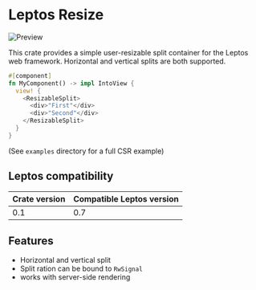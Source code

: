 # Leptos Resize

![Preview](https://github.com/zortax/leptos-resize/blob/main/preview.gif?raw=true)

This crate provides a simple user-resizable split container for the Leptos web
framework. Horizontal and vertical splits are both supported.

```rust
#[component]
fn MyComponent() -> impl IntoView {
  view! {
    <ResizableSplit>
      <div>"First"</div>
      <div>"Second"</div>
    </ResizableSplit>
  }
}
```
(See `examples` directory for a full CSR example)

## Leptos compatibility

| Crate version | Compatible Leptos version |
|---------------|---------------------------|
| 0.1           | 0.7                       |

## Features

- Horizontal and vertical split
- Split ration can be bound to `RwSignal`
- works with server-side rendering
